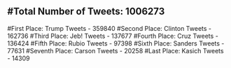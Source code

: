 #Total Number of Tweets: 1006273 
---
#First Place: Trump Tweets - 359840
#Second Place: Clinton Tweets - 162736
#Third Place: Jeb! Tweets - 137677
#Fourth Place: Cruz Tweets - 136424
#Fifth Place: Rubio Tweets - 97398
#Sixth Place: Sanders Tweets - 77631
#Seventh Place: Carson Tweets - 20258
#Last Place: Kasich Tweets - 14309
